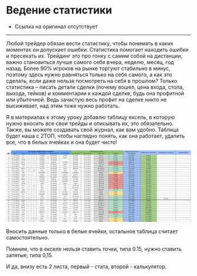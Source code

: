 # Ведение статистики
- Ссылка на оригинал отсутствует
---

Любой трейдер обязан вести статистику, чтобы понимать в каких моментах он допускает ошибки. Статистика помогает находить ошибки и пресекать их. Трейдинг это про гонку с самим собой на дистанции, важно становиться лучше самого себя вчера, неделю, месяц, год назад. Более 90% игроков на рынке торгуют стабильно в минус, поэтому здесь нужно равняться только на себя самого, а как это сделать, если даже нельзя посмотреть на себя в прошлом? Только статистика – писать детали сделки (почему вошел, цена входа, стопа, выхода, тейков) и комментарии к каждой сделке, будь она профитной или убыточной. Ведь зачастую весь профит на сделке никто не высиживает, над этим тоже нужно работать.

Я в материалах к этому уроку добавлю таблицу ексель, в которую нужно вносить все свои трейды и описывать их, это обязательно. Также, вы можете создавать свой журнал, как вам удобно. Таблица будет наша с 2ТОП, чтобы наглядно понять, как она работает, удалить все, что в белых ячейках и она будет чисто!

![](_attachments/abfe4fbb1e189e63cf906a3adb4cca6a.png)

Вносить данные только в белые ячейки, остальное таблица считает самостоятельно.

Помним, что в екселе нельзя ставить точки, типа 0.15, нужно ставить запятые, типа 0,15.

И да, внизу есть 2 листа, первый - стата, второй - калькулятор.
